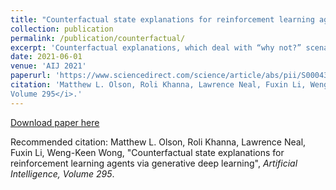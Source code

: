 ```yaml
---
title: "Counterfactual state explanations for reinforcement learning agents via generative deep learning"
collection: publication
permalink: /publication/counterfactual/
excerpt: 'Counterfactual explanations, which deal with “why not?” scenarios, can provide insightful explanations to an AI agent's behavior. In this work, we focus on generating counterfactual explanations for deep reinforcement learning (RL) agents which operate in visual input environments like Atari. We then evaluate the effectiveness of counterfactual states on human participants who are not machine learning experts. Our results indicate that counterfactual state explanations have sufficient fidelity to the actual game images to enable non-experts to more effectively identify a flawed RL agent compared to the (nearest neighbor) baseline and to having no explanation at all.'
date: 2021-06-01
venue: 'AIJ 2021'
paperurl: 'https://www.sciencedirect.com/science/article/abs/pii/S0004370221000060'
citation: 'Matthew L. Olson, Roli Khanna, Lawrence Neal, Fuxin Li, Weng-Keen Wong. &quot; Counterfactual state explanations for reinforcement learning agents via generative deep learning &quot; <i>Artificial Intelligence,
Volume 295</i>.'
---
```


[Download paper here](https://www.sciencedirect.com/science/article/abs/pii/S0004370221000060)

Recommended citation: Matthew L. Olson, Roli Khanna, Lawrence Neal, Fuxin Li, Weng-Keen Wong, "Counterfactual state explanations for reinforcement learning agents via generative deep learning", <i>Artificial Intelligence,
Volume 295</i>.
